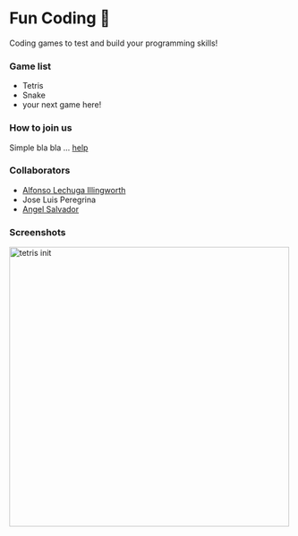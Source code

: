 # Fun Coding 🎉
Coding games to test and build your programming skills!

### Game list
- Tetris
- Snake
- your next game here!

### How to join us
Simple bla bla ... [help](https://github.com/firstcontributions/first-contributions)

### Collaborators
- [Alfonso Lechuga Illingworth](https://github.com/lechugalf)
- Jose Luis Peregrina
- [Angel Salvador](https://github.com/angelsalvadormx) 

### Screenshots
<img src="https://github.com/lechugalf/fun-coding/blob/master/screenshots/tetris1.png?raw=true" alt="tetris init" width="500px">

